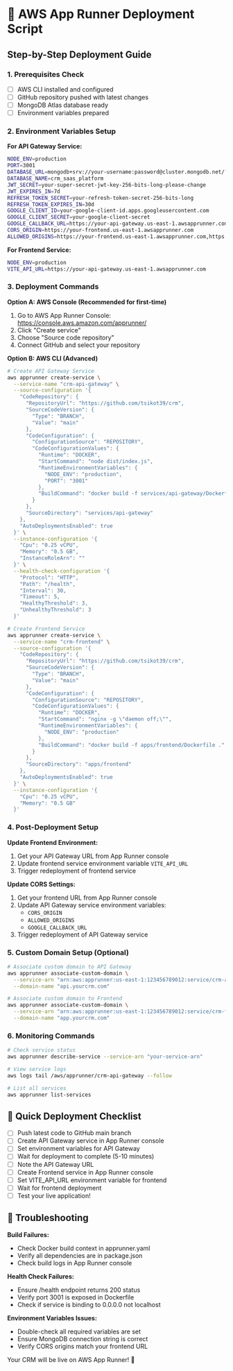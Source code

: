 # 🚀 AWS App Runner Deployment Script

## Step-by-Step Deployment Guide

### 1. Prerequisites Check
- [ ] AWS CLI installed and configured
- [ ] GitHub repository pushed with latest changes
- [ ] MongoDB Atlas database ready
- [ ] Environment variables prepared

### 2. Environment Variables Setup

**For API Gateway Service:**
```bash
NODE_ENV=production
PORT=3001
DATABASE_URL=mongodb+srv://your-username:password@cluster.mongodb.net/?retryWrites=true&w=majority&appName=Cluster0
DATABASE_NAME=crm_saas_platform
JWT_SECRET=your-super-secret-jwt-key-256-bits-long-please-change
JWT_EXPIRES_IN=7d
REFRESH_TOKEN_SECRET=your-refresh-token-secret-256-bits-long
REFRESH_TOKEN_EXPIRES_IN=30d
GOOGLE_CLIENT_ID=your-google-client-id.apps.googleusercontent.com
GOOGLE_CLIENT_SECRET=your-google-client-secret
GOOGLE_CALLBACK_URL=https://your-api-gateway.us-east-1.awsapprunner.com/auth/google/callback
CORS_ORIGIN=https://your-frontend.us-east-1.awsapprunner.com
ALLOWED_ORIGINS=https://your-frontend.us-east-1.awsapprunner.com,https://localhost:5173
```

**For Frontend Service:**
```bash
NODE_ENV=production
VITE_API_URL=https://your-api-gateway.us-east-1.awsapprunner.com
```

### 3. Deployment Commands

**Option A: AWS Console (Recommended for first-time)**

1. Go to AWS App Runner Console: https://console.aws.amazon.com/apprunner/
2. Click "Create service"
3. Choose "Source code repository"
4. Connect GitHub and select your repository

**Option B: AWS CLI (Advanced)**

```bash
# Create API Gateway Service
aws apprunner create-service \
  --service-name "crm-api-gateway" \
  --source-configuration '{
    "CodeRepository": {
      "RepositoryUrl": "https://github.com/tsikot39/crm",
      "SourceCodeVersion": {
        "Type": "BRANCH",
        "Value": "main"
      },
      "CodeConfiguration": {
        "ConfigurationSource": "REPOSITORY",
        "CodeConfigurationValues": {
          "Runtime": "DOCKER",
          "StartCommand": "node dist/index.js",
          "RuntimeEnvironmentVariables": {
            "NODE_ENV": "production",
            "PORT": "3001"
          },
          "BuildCommand": "docker build -f services/api-gateway/Dockerfile ."
        }
      },
      "SourceDirectory": "services/api-gateway"
    },
    "AutoDeploymentsEnabled": true
  }' \
  --instance-configuration '{
    "Cpu": "0.25 vCPU",
    "Memory": "0.5 GB",
    "InstanceRoleArn": ""
  }' \
  --health-check-configuration '{
    "Protocol": "HTTP",
    "Path": "/health",
    "Interval": 30,
    "Timeout": 5,
    "HealthyThreshold": 3,
    "UnhealthyThreshold": 3
  }'

# Create Frontend Service
aws apprunner create-service \
  --service-name "crm-frontend" \
  --source-configuration '{
    "CodeRepository": {
      "RepositoryUrl": "https://github.com/tsikot39/crm",
      "SourceCodeVersion": {
        "Type": "BRANCH",
        "Value": "main"
      },
      "CodeConfiguration": {
        "ConfigurationSource": "REPOSITORY",
        "CodeConfigurationValues": {
          "Runtime": "DOCKER",
          "StartCommand": "nginx -g \"daemon off;\"",
          "RuntimeEnvironmentVariables": {
            "NODE_ENV": "production"
          },
          "BuildCommand": "docker build -f apps/frontend/Dockerfile ."
        }
      },
      "SourceDirectory": "apps/frontend"
    },
    "AutoDeploymentsEnabled": true
  }' \
  --instance-configuration '{
    "Cpu": "0.25 vCPU",
    "Memory": "0.5 GB"
  }'
```

### 4. Post-Deployment Setup

**Update Frontend Environment:**
1. Get your API Gateway URL from App Runner console
2. Update frontend service environment variable `VITE_API_URL`
3. Trigger redeployment of frontend service

**Update CORS Settings:**
1. Get your frontend URL from App Runner console
2. Update API Gateway service environment variables:
   - `CORS_ORIGIN`
   - `ALLOWED_ORIGINS` 
   - `GOOGLE_CALLBACK_URL`
3. Trigger redeployment of API Gateway service

### 5. Custom Domain Setup (Optional)

```bash
# Associate custom domain to API Gateway
aws apprunner associate-custom-domain \
  --service-arn "arn:aws:apprunner:us-east-1:123456789012:service/crm-api-gateway" \
  --domain-name "api.yourcrm.com"

# Associate custom domain to Frontend
aws apprunner associate-custom-domain \
  --service-arn "arn:aws:apprunner:us-east-1:123456789012:service/crm-frontend" \
  --domain-name "app.yourcrm.com"
```

### 6. Monitoring Commands

```bash
# Check service status
aws apprunner describe-service --service-arn "your-service-arn"

# View service logs
aws logs tail /aws/apprunner/crm-api-gateway --follow

# List all services
aws apprunner list-services
```

## 🎯 Quick Deployment Checklist

- [ ] Push latest code to GitHub main branch
- [ ] Create API Gateway service in App Runner console
- [ ] Set environment variables for API Gateway
- [ ] Wait for deployment to complete (5-10 minutes)
- [ ] Note the API Gateway URL
- [ ] Create Frontend service in App Runner console  
- [ ] Set VITE_API_URL environment variable for frontend
- [ ] Wait for frontend deployment
- [ ] Test your live application!

## 🔧 Troubleshooting

**Build Failures:**
- Check Docker build context in apprunner.yaml
- Verify all dependencies are in package.json
- Check build logs in App Runner console

**Health Check Failures:**
- Ensure /health endpoint returns 200 status
- Verify port 3001 is exposed in Dockerfile
- Check if service is binding to 0.0.0.0 not localhost

**Environment Variables Issues:**
- Double-check all required variables are set
- Ensure MongoDB connection string is correct
- Verify CORS origins match your frontend URL

Your CRM will be live on AWS App Runner! 🎉
